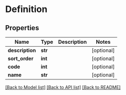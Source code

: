 # Definition

## Properties
Name | Type | Description | Notes
------------ | ------------- | ------------- | -------------
**description** | **str** |  | [optional] 
**sort_order** | **int** |  | [optional] 
**code** | **int** |  | [optional] 
**name** | **str** |  | [optional] 

[[Back to Model list]](../README.md#documentation-for-models) [[Back to API list]](../README.md#documentation-for-api-endpoints) [[Back to README]](../README.md)


